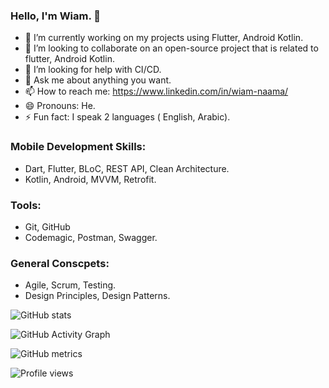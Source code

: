 ### Hello, I'm Wiam. 👋



- 🔭 I’m currently working on my projects using Flutter, Android Kotlin.
- 👯 I’m looking to collaborate on an open-source project that is related to flutter, Android Kotlin.
- 🤔 I’m looking for help with CI/CD.
- 💬 Ask me about anything you want.
- 📫 How to reach me: https://www.linkedin.com/in/wiam-naama/
- 😄 Pronouns: He.
- ⚡ Fun fact:  I speak 2 languages ( English, Arabic).

### Mobile Development Skills:
 *  Dart, Flutter, BLoC, REST API, Clean Architecture.
 *  Kotlin, Android, MVVM, Retrofit.

 ### Tools:
 * Git, GitHub
 * Codemagic, Postman, Swagger.
 
 ### General Conscpets:
 * Agile, Scrum, Testing.
 * Design Principles, Design Patterns. 


![GitHub stats](https://github-readme-stats.vercel.app/api?username=WiamNaama&show_icons=true)  

![GitHub Activity Graph](https://activity-graph.herokuapp.com/graph?username=WiamNaama)  

![GitHub metrics](https://metrics.lecoq.io/WiamNaama)  

![Profile views](https://gpvc.arturio.dev/WiamNaama)  



